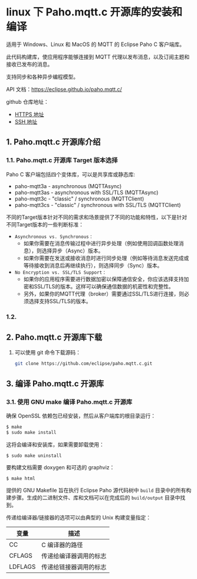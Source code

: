 # linux 下 Paho.mqtt.c 开源库的安装和编译

适用于 Windows、Linux 和 MacOS 的 MQTT 的 Eclipse Paho C 客户端库。

此代码构建库，使应用程序能够连接到 MQTT 代理以发布消息，以及订阅主题和接收已发布的消息。

支持同步和各种异步编程模型。

API 文档：https://eclipse.github.io/paho.mqtt.c/

github 仓库地址：
- [HTTPS 地址](https://github.com/eclipse/paho.mqtt.c.git)
- [SSH 地址](git@github.com:eclipse/paho.mqtt.c.git)

## 1. Paho.mqtt.c 开源库介绍
### 1.1. Paho.mqtt.c 开源库 Target 版本选择
Paho C 客户端包括四个变体库，可以是共享库或静态库:
- paho-mqtt3a - asynchronous (MQTTAsync)
- paho-mqtt3as - asynchronous with SSL/TLS (MQTTAsync)
- paho-mqtt3c - "classic" / synchronous (MQTTClient)
- paho-mqtt3cs - "classic" / synchronous with SSL/TLS (MQTTClient)

不同的Target版本针对不同的需求和场景提供了不同的功能和特性，以下是针对不同Target版本的一些判断标准：
- `Asynchronous vs. Synchronous：`
    - 如果你需要在消息传输过程中进行异步处理（例如使用回调函数处理消息），则选择异步（Async）版本。
    - 如果你需要在发送或接收消息时进行同步处理（例如等待消息发送完成或等待接收到消息后再继续执行），则选择同步（Sync）版本。
- `No Encryption vs. SSL/TLS Support：`
    - 如果你的应用程序需要进行数据加密以保障通信安全，你应该选择支持加密和SSL/TLS的版本。这样可以确保通信数据的机密性和完整性。
    - 另外，如果你的MQTT代理（broker）需要通过SSL/TLS进行连接，则必须选择支持SSL/TLS的版本。

### 1.2. 

## 2. Paho.mqtt.c 开源库下载
1. 可以使用 git 命令下载源码：
    ```bash
    git clone https://github.com/eclipse/paho.mqtt.c.git
    ```

## 3. 编译 Paho.mqtt.c 开源库
### 3.1. 使用 GNU make 编译 Paho.mqtt.c 开源库
确保 OpenSSL 依赖包已经安装，然后从客户端库的根目录运行：
```bash
$ make
$ sudo make install
```

这将会编译和安装库，如果需要卸载使用：

```
$ sudo make uninstall
```

要构建文档需要 doxygen 和可选的 graphviz：

```
$ make html
```

提供的 GNU Makefile 旨在执行 Eclipse Paho 源代码树中 ```build``` 目录中的所有构建步骤。生成的二进制文件、库和文档可以在完成后的 ```build/output``` 目录中找到。

传递给编译器/链接器的选项可以由典型的 Unix 构建变量指定：

变量 | 描述
------------ | -------------
CC | C 编译器的路径
CFLAGS | 传递给编译器调用的标志
LDFLAGS | 传递给链接器调用的标志